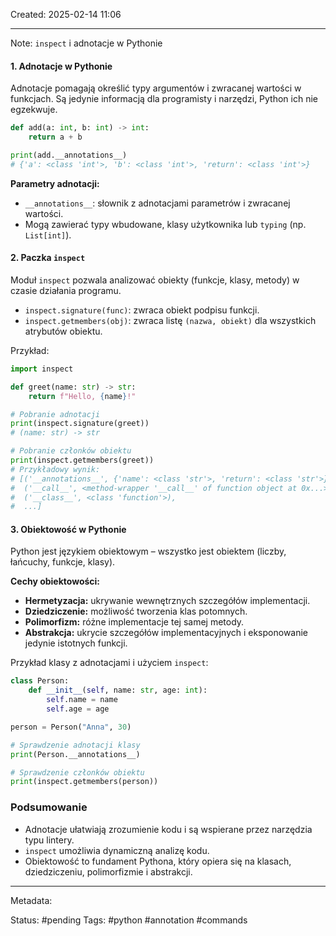 Created: 2025-02-14 11:06

--- 
Note: `inspect` i adnotacje w Pythonie

#### 1. **Adnotacje w Pythonie**

Adnotacje pomagają określić typy argumentów i zwracanej wartości w funkcjach. Są jedynie informacją dla programisty i narzędzi, Python ich nie egzekwuje.

```python
def add(a: int, b: int) -> int:
    return a + b

print(add.__annotations__)
# {'a': <class 'int'>, 'b': <class 'int'>, 'return': <class 'int'>}
```

**Parametry adnotacji:**

- `__annotations__`: słownik z adnotacjami parametrów i zwracanej wartości.
- Mogą zawierać typy wbudowane, klasy użytkownika lub `typing` (np. `List[int]`).

#### 2. **Paczka `inspect`**

Moduł `inspect` pozwala analizować obiekty (funkcje, klasy, metody) w czasie działania programu.

- `inspect.signature(func)`: zwraca obiekt podpisu funkcji.
- `inspect.getmembers(obj)`: zwraca listę `(nazwa, obiekt)` dla wszystkich atrybutów obiektu.

Przykład:

```python
import inspect

def greet(name: str) -> str:
    return f"Hello, {name}!"

# Pobranie adnotacji
print(inspect.signature(greet))
# (name: str) -> str

# Pobranie członków obiektu
print(inspect.getmembers(greet))
# Przykładowy wynik:
# [('__annotations__', {'name': <class 'str'>, 'return': <class 'str'>}),
#  ('__call__', <method-wrapper '__call__' of function object at 0x...>),
#  ('__class__', <class 'function'>),
#  ...]
```

#### 3. **Obiektowość w Pythonie**

Python jest językiem obiektowym – wszystko jest obiektem (liczby, łańcuchy, funkcje, klasy).

**Cechy obiektowości:**

- **Hermetyzacja:** ukrywanie wewnętrznych szczegółów implementacji.
- **Dziedziczenie:** możliwość tworzenia klas potomnych.
- **Polimorfizm:** różne implementacje tej samej metody.
- **Abstrakcja:** ukrycie szczegółów implementacyjnych i eksponowanie jedynie istotnych funkcji.

Przykład klasy z adnotacjami i użyciem `inspect`:

```python
class Person:
    def __init__(self, name: str, age: int):
        self.name = name
        self.age = age

person = Person("Anna", 30)

# Sprawdzenie adnotacji klasy
print(Person.__annotations__)

# Sprawdzenie członków obiektu
print(inspect.getmembers(person))
```

### Podsumowanie

- Adnotacje ułatwiają zrozumienie kodu i są wspierane przez narzędzia typu lintery.
- `inspect` umożliwia dynamiczną analizę kodu.
- Obiektowość to fundament Pythona, który opiera się na klasach, dziedziczeniu, polimorfizmie i abstrakcji.

--- 
Metadata: 

Status: #pending 
Tags: #python #annotation #commands